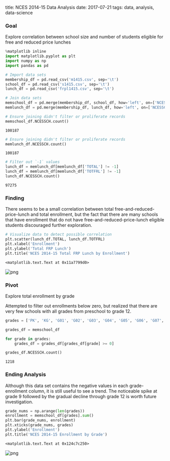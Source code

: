 title: NCES 2014-15 Data Analysis
date: 2017-07-21
tags: data, analysis, data-science

### Goal

Explore correlation between school size and number of students eligible for free and reduced price lunches


```python
%matplotlib inline
import matplotlib.pyplot as plt
import numpy as np
import pandas as pd

# Import data sets
membership_df = pd.read_csv('m1415.csv', sep='\t')
school_df = pd.read_csv('s1415.csv', sep='\t')
lunch_df = pd.read_csv('frpl1415.csv', sep='\t')
```


```python
# Join data sets
memschool_df = pd.merge(membership_df, school_df, how='left', on=['NCESSCH','NCESSCH'])
memlunch_df = pd.merge(membership_df, lunch_df, how='left', on=['NCESSCH','NCESSCH'])
```


```python
# Ensure joining didn't filter or proliferate records
memschool_df.NCESSCH.count()
```




    100187




```python
# Ensure joining didn't filter or proliferate records
memlunch_df.NCESSCH.count()
```




    100187




```python
# Filter out `-1` values
lunch_df = memlunch_df[memlunch_df['TOTAL'] != -1]
lunch_df = memlunch_df[memlunch_df['TOTFRL'] != -1]
lunch_df.NCESSCH.count()
```




    97275



### Finding

There seems to be a small correlation between total free-and-reduced-price-lunch and total enrollment, but the fact that there are many schools that have enrollment that do not have free-and-reduced-price-lunch eligible students discouraged further exploration.


```python
# Visualize data to detect possible correlation
plt.scatter(lunch_df.TOTAL, lunch_df.TOTFRL)
plt.xlabel('Enrollment')
plt.ylabel('Total FRP Lunch')
plt.title('NCES 2014-15 Total FRP Lunch by Enrollment')
```




    <matplotlib.text.Text at 0x11a7799d0>




![png](http://www.brycecaine.com/assets/images/output_7_1.png)


### Pivot

Explore total enrollment by grade

Attempted to filter out enrollments below zero, but realized that there are very few schools with all grades from preschool to grade 12.


```python
grades = ['PK', 'KG', 'G01', 'G02', 'G03', 'G04', 'G05', 'G06', 'G07', 'G08', 'G09', 'G10', 'G11', 'G12']

grades_df = memschool_df

for grade in grades:
    grades_df = grades_df[grades_df[grade] >= 0]

grades_df.NCESSCH.count()
```




    1218



### Ending Analysis

Although this data set contains the negative values in each grade-enrollment column, it is still useful to see a trend. The noticeable spike at grade 9 followed by the gradual decline through grade 12 is worth future investigation.


```python
grade_nums = np.arange(len(grades))
enrollment = memschool_df[grades].sum()
plt.bar(grade_nums, enrollment)
plt.xticks(grade_nums, grades)
plt.ylabel('Enrollment')
plt.title('NCES 2014-15 Enrollment by Grade')
```




    <matplotlib.text.Text at 0x124c7c250>




![png](http://www.brycecaine.com/assets/images/output_11_1.png)

